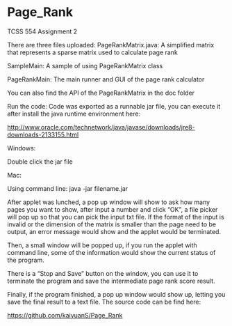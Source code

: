 Page_Rank
=========

TCSS 554 Assignment 2

There are three files uploaded:
PageRankMatrix.java: A simplified matrix that represents a sparse matrix used to calculate page rank

SampleMain: A sample of using PageRankMatrix class

PageRankMain: The main runner and GUI of the page rank calculator

You can also find the API of the PageRankMatrix in the doc folder

Run the code:
Code was exported as a runnable jar file, you can execute it after install the java runtime environment here:

http://www.oracle.com/technetwork/java/javase/downloads/jre8-downloads-2133155.html

Windows:

Double click the jar file

Mac:

Using command line: java -jar filename.jar

After applet was lunched, a pop up window will show to ask how many pages you want to show, after input a number and click “OK”, a file picker will pop up so that you can pick the input txt file. If the format of the input is invalid or the dimension of the matrix is smaller than the page need to be output, an error message would show and the applet would be terminated.

Then, a small window will be popped up, if you run the applet with command line, some of the information would show the current status of the program.

There is a “Stop and Save” button on the window, you can use it to terminate the program and save the intermediate page rank score result.

Finally, if the program finished, a pop up window would show up, letting you save the final result to a text file.
The source code can be find here:

https://github.com/kaiyuanS/Page_Rank
